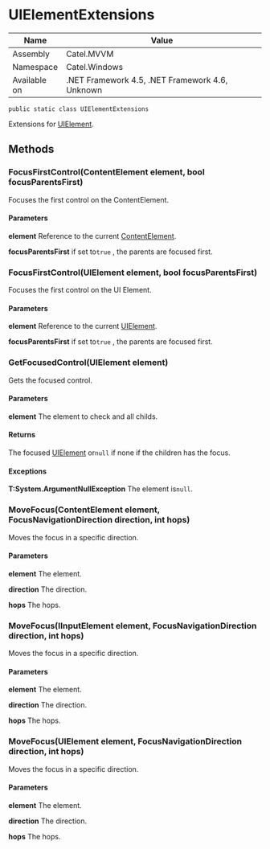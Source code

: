 

# UIElementExtensions

Name|Value
---|---
Assembly|Catel.MVVM
Namespace|Catel.Windows
Available on|.NET Framework 4.5, .NET Framework 4.6, Unknown

```
public static class UIElementExtensions
```

Extensions for [UIElement](#).



## Methods

### FocusFirstControl(ContentElement element, bool focusParentsFirst)

Focuses the first control on the ContentElement.

#### Parameters

**element**
Reference to the current [ContentElement](#).

**focusParentsFirst**
if set to`true` , the parents are focused first.



### FocusFirstControl(UIElement element, bool focusParentsFirst)

Focuses the first control on the UI Element.

#### Parameters

**element**
Reference to the current [UIElement](#).

**focusParentsFirst**
if set to`true` , the parents are focused first.



### GetFocusedControl(UIElement element)

Gets the focused control.

#### Parameters

**element**
The element to check and all childs.

#### Returns

The focused [UIElement](#) or`null` if none if the children has the focus.

#### Exceptions

**T:System.ArgumentNullException**
The element is`null`.



### MoveFocus(ContentElement element, FocusNavigationDirection direction, int hops)

Moves the focus in a specific direction.

#### Parameters

**element**
The element.

**direction**
The direction.

**hops**
The hops.



### MoveFocus(IInputElement element, FocusNavigationDirection direction, int hops)

Moves the focus in a specific direction.

#### Parameters

**element**
The element.

**direction**
The direction.

**hops**
The hops.



### MoveFocus(UIElement element, FocusNavigationDirection direction, int hops)

Moves the focus in a specific direction.

#### Parameters

**element**
The element.

**direction**
The direction.

**hops**
The hops.



